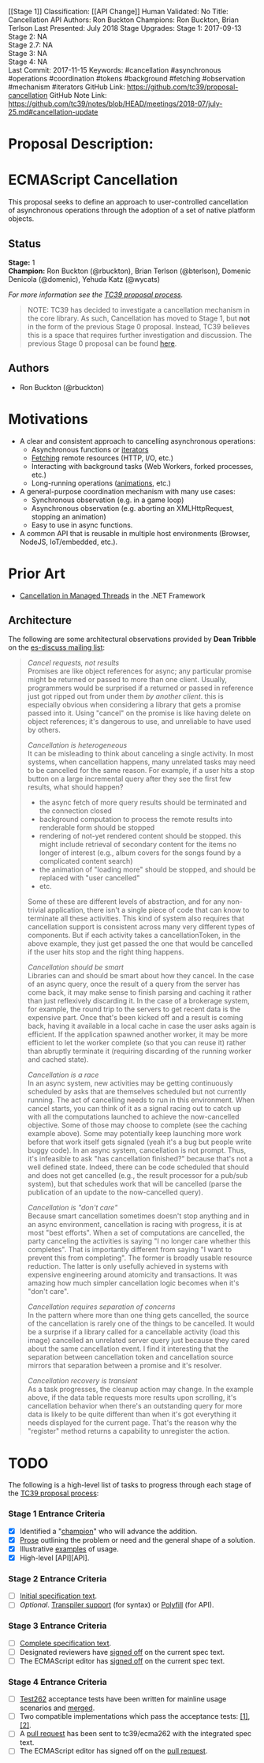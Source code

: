 [[Stage 1]]
Classification: [[API Change]]
Human Validated: No
Title: Cancellation API
Authors: Ron Buckton
Champions: Ron Buckton, Brian Terlson
Last Presented: July 2018
Stage Upgrades: 
Stage 1: 2017-09-13  
Stage 2: NA  
Stage 2.7: NA  
Stage 3: NA  
Stage 4: NA  
Last Commit: 2017-11-15
Keywords: #cancellation #asynchronous #operations #coordination #tokens #background #fetching #observation #mechanism #iterators
GitHub Link: https://github.com/tc39/proposal-cancellation
GitHub Note Link: https://github.com/tc39/notes/blob/HEAD/meetings/2018-07/july-25.md#cancellation-update

# Proposal Description:
# ECMAScript Cancellation

This proposal seeks to define an approach to user-controlled cancellation of asynchronous operations
through the adoption of a set of native platform objects.

## Status

**Stage:** 1  
**Champion:** Ron Buckton (@rbuckton), Brian Terlson (@bterlson), Domenic Denicola (@domenic), Yehuda Katz (@wycats)

_For more information see the [TC39 proposal process](https://tc39.github.io/process-document/)._

> NOTE: TC39 has decided to investigate a cancellation mechanism in the core library.
> As such, Cancellation has moved to Stage 1, but **not** in the form of the previous Stage 0 proposal.
> Instead, TC39 believes this is a space that requires further investigation and discussion.
> The previous Stage 0 proposal can be found [here](stage0/README.md).

## Authors

* Ron Buckton (@rbuckton)

# Motivations

* A clear and consistent approach to cancelling asynchronous operations:
  * Asynchronous functions or [iterators](https://github.com/tc39/proposal-async-iteration)
  * [Fetching](https://fetch.spec.whatwg.org/#fetch-api) remote resources (HTTP, I/O, etc.)
  * Interacting with background tasks (Web Workers, forked processes, etc.)
  * Long-running operations ([animations](https://w3c.github.io/web-animations/), etc.)
* A general-purpose coordination mechanism with many use cases:
  * Synchronous observation (e.g. in a game loop)
  * Asynchronous observation (e.g. aborting an XMLHttpRequest, stopping an animation)
  * Easy to use in async functions.
* A common API that is reusable in multiple host environments (Browser, NodeJS, IoT/embedded, etc.).

# Prior Art

* [Cancellation in Managed Threads](https://msdn.microsoft.com/en-us/library/dd997364(v=vs.110)) in the .NET Framework

## Architecture
The following are some architectural observations provided by **Dean Tribble** on the [es-discuss mailing list](https://mail.mozilla.org/pipermail/es-discuss/2015-March/041887.html):

> *Cancel requests, not results*  
> Promises are like object references for async; any particular promise might
> be returned or passed to more than one client. Usually, programmers would
> be surprised if a returned or passed in reference just got ripped out from
> under them *by another client*. this is especially obvious when considering
> a library that gets a promise passed into it. Using "cancel" on the promise
> is like having delete on object references; it's dangerous to use, and
> unreliable to have used by others.
>
> *Cancellation is heterogeneous*  
> It can be misleading to think about canceling a single activity. In most
> systems, when cancellation happens, many unrelated tasks may need to be
> cancelled for the same reason. For example, if a user hits a stop button on
> a large incremental query after they see the first few results, what should
> happen?
>
> - the async fetch of more query results should be terminated and the
> connection closed
> - background computation to process the remote results into renderable
> form should be stopped
> - rendering of not-yet rendered content should be stopped. this might
> include retrieval of secondary content for the items no longer of interest
> (e.g., album covers for the songs found by a complicated content search)
> - the animation of "loading more" should be stopped, and should be
> replaced with "user cancelled"
> - etc.
>
> Some of these are different levels of abstraction, and for any non-trivial
> application, there isn't a single piece of code that can know to terminate
> all these activities. This kind of system also requires that cancellation
> support is consistent across many very different types of components. But
> if each activity takes a cancellationToken, in the above example, they just
> get passed the one that would be cancelled if the user hits stop and the
> right thing happens.
>
> *Cancellation should be smart*  
> Libraries can and should be smart about how they cancel. In the case of an
> async query, once the result of a query from the server has come back, it
> may make sense to finish parsing and caching it rather than just
> reflexively discarding it. In the case of a brokerage system, for example,
> the round trip to the servers to get recent data is the expensive part.
> Once that's been kicked off and a result is coming back, having it
> available in a local cache in case the user asks again is efficient. If the
> application spawned another worker, it may be more efficient to let the
> worker complete (so that you can reuse it) rather than abruptly terminate
> it (requiring discarding of the running worker and cached state).
>
> *Cancellation is a race*  
> In an async system, new activities may be getting continuously scheduled by
> asks that are themselves scheduled but not currently running. The act of
> cancelling needs to run in this environment. When cancel starts, you can
> think of it as a signal racing out to catch up with all the computations
> launched to achieve the now-cancelled objective. Some of those may choose
> to complete (see the caching example above). Some may potentially keep
> launching more work before that work itself gets signaled (yeah it's a bug
> but people write buggy code). In an async system, cancellation is not
> prompt. Thus, it's infeasible to ask "has cancellation finished?" because
> that's not a well defined state. Indeed, there can be code scheduled that
> should and does not get cancelled (e.g., the result processor for a pub/sub
> system), but that schedules work that will be cancelled (parse the
> publication of an update to the now-cancelled query).
>
> *Cancellation is "don't care"*  
> Because smart cancellation sometimes doesn't stop anything and in an async
> environment, cancellation is racing with progress, it is at most "best
> efforts". When a set of computations are cancelled, the party canceling the
> activities is saying "I no longer care whether this completes". That is
> importantly different from saying "I want to prevent this from completing".
> The former is broadly usable resource reduction. The latter is only
> usefully achieved in systems with expensive engineering around atomicity
> and transactions. It was amazing how much simpler cancellation logic
> becomes when it's "don't care".
>
> *Cancellation requires separation of concerns*  
> In the pattern where more than one thing gets cancelled, the source of the
> cancellation is rarely one of the things to be cancelled. It would be a
> surprise if a library called for a cancellable activity (load this image)
> cancelled an unrelated server query just because they cared about the same
> cancellation event. I find it interesting that the separation between
> cancellation token and cancellation source mirrors that separation between
> a promise and it's resolver.
>
> *Cancellation recovery is transient*  
> As a task progresses, the cleanup action may change. In the example above,
> if the data table requests more results upon scrolling, it's cancellation
> behavior when there's an outstanding query for more data is likely to be
> quite different than when it's got everything it needs displayed for the
> current page. That's the reason why the "register" method returns a
> capability to unregister the action.

# TODO

The following is a high-level list of tasks to progress through each stage of the [TC39 proposal process](https://tc39.github.io/process-document/):

### Stage 1 Entrance Criteria

* [x] Identified a "[champion][Champion]" who will advance the addition.  
* [x] [Prose][Prose] outlining the problem or need and the general shape of a solution.  
* [x] Illustrative [examples][Examples] of usage.  
* [x] High-level [API][API].  

### Stage 2 Entrance Criteria

* [ ] [Initial specification text][Specification].  
* [ ] _Optional_. [Transpiler support][Transpiler] (for syntax) or [Polyfill][Polyfill] (for API).  

### Stage 3 Entrance Criteria

* [ ] [Complete specification text][Specification].  
* [ ] Designated reviewers have [signed off][Stage3ReviewerSignOff] on the current spec text.  
* [ ] The ECMAScript editor has [signed off][Stage3EditorSignOff] on the current spec text.  

### Stage 4 Entrance Criteria

* [ ] [Test262](https://github.com/tc39/test262) acceptance tests have been written for mainline usage scenarios and [merged][Test262PullRequest].  
* [ ] Two compatible implementations which pass the acceptance tests: [\[1\]][Implementation1], [\[2\]][Implementation2].  
* [ ] A [pull request][Ecma262PullRequest] has been sent to tc39/ecma262 with the integrated spec text.  
* [ ] The ECMAScript editor has signed off on the [pull request][Ecma262PullRequest].  

<!-- The following are shared links used throughout the README: -->

[Object]: https://tc39.github.io/ecma262/#sec-object-constructor
[String]: https://tc39.github.io/ecma262/#sec-string-constructor
[Boolean]: https://tc39.github.io/ecma262/#sec-boolean-constructor
[Function]: https://tc39.github.io/ecma262/#sec-function-constructor
[Error]: https://tc39.github.io/ecma262/#sec-error-constructor
[Iterable]: https://tc39.github.io/ecma262/#sec-symbol.iterator
[JobQueue]: https://tc39.github.io/ecma262/#sec-jobs-and-job-queues
[Champion]: #status
[Prose]: #proposal
[Examples]: #examples
[Specification]: #todo
[Transpiler]: #todo
[Polyfill]: #todo
[Stage3ReviewerSignOff]: #todo
[Stage3EditorSignOff]: #todo
[Test262PullRequest]: #todo
[Implementation1]: #todo
[Implementation2]: #todo
[Ecma262PullRequest]: #todo

